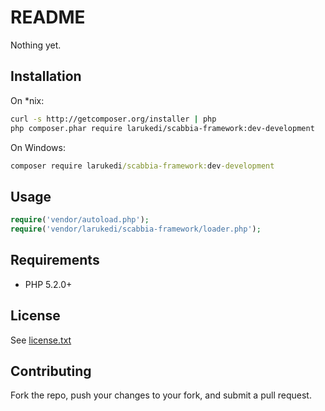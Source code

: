 README
======

Nothing yet.

Installation
------------
On *nix:
``` bash
curl -s http://getcomposer.org/installer | php
php composer.phar require larukedi/scabbia-framework:dev-development
```

On Windows:
``` bat
composer require larukedi/scabbia-framework:dev-development
```

Usage
-----
``` php
require('vendor/autoload.php');
require('vendor/larukedi/scabbia-framework/loader.php');
```

Requirements
------------
* PHP 5.2.0+

License
-------
See [license.txt](license.txt)

Contributing
------------
Fork the repo, push your changes to your fork, and submit a pull request.
